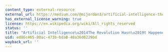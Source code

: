```yaml
---
content_type: external-resource
external_url: https://medium.com/@mijordan3/artificial-intelligence-the-revolution-hasnt-happened-yet-5e1d5812e1e7
has_external_license_warning: true
license: https://en.wikipedia.org/wiki/All_rights_reserved
status: ''
title: "Artificial Intelligence\u2014The Revolution Hasn\u2019t Happened Yet"
uid: ed86c465-90ac-473b-bda8-48a36d6229bd
wayback_url: ''
---
```

